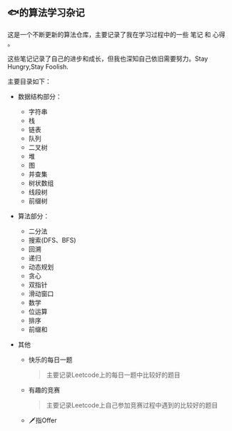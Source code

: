 ## 🐟的算法学习杂记

这是一个不断更新的算法仓库，主要记录了我在学习过程中的一些 笔记 和 心得 。

这些笔记记录了自己的进步和成长，但我也深知自己依旧需要努力。Stay Hungry,Stay Foolish.

主要目录如下：

- 数据结构部分：

  - 字符串
  - 栈
  - 链表
  - 队列
  - 二叉树
  - 堆
  - 图
  - 并查集
  - 树状数组
  - 线段树
  - 前缀树

- 算法部分：

  - 二分法
  - 搜索(DFS、BFS)
  - 回溯
  - 递归
  - 动态规划
  - 贪心
  - 双指针
  - 滑动窗口
  - 数学
  - 位运算
  - 排序
  - 前缀和

- 其他

  - 快乐的每日一题

    > 主要记录Leetcode上的每日一题中比较好的题目

  - 有趣的竞赛

    > 主要记录Leetcode上自己参加竞赛过程中遇到的比较好的题目

  - 🗡指Offer

